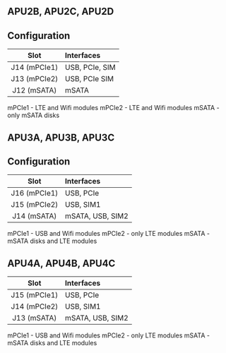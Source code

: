 APU2B, APU2C, APU2D
-------------------

Configuration
-------------

|     Slot     | Interfaces     |
|:------------:|:---------------|
| J14 (mPCIe1) | USB, PCIe, SIM |
| J13 (mPCIe2) | USB, PCIe  SIM |
| J12 (mSATA)  | mSATA          |

mPCIe1 - LTE and Wifi modules
mPCIe2 - LTE and Wifi modules
mSATA - only mSATA disks

APU3A, APU3B, APU3C
-------------------

Configuration
-------------

|     Slot     | Interfaces       |
|:------------:|:-----------------|
| J16 (mPCIe1) | USB, PCIe        |
| J15 (mPCIe2) | USB, SIM1        |
| J14 (mSATA)  | mSATA, USB, SIM2 |

mPCIe1 - USB and Wifi modules
mPCIe2 - only LTE modules
mSATA - mSATA disks and LTE modules

APU4A, APU4B, APU4C
-------------------

|     Slot     | Interfaces       |
|:------------:|:-----------------|
| J15 (mPCIe1) | USB, PCIe        |
| J14 (mPCIe2) | USB, SIM1        |
| J13 (mSATA)  | mSATA, USB, SIM2 |

mPCIe1 - USB and Wifi modules
mPCIe2 - only LTE modules
mSATA - mSATA disks and LTE modules